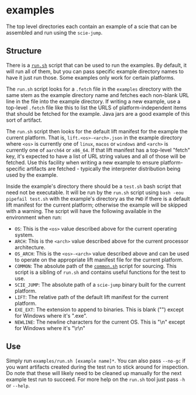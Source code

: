 # examples

The top level directories each contain an example of a scie that can be assembled and run using the
`scie-jump`.

## Structure

There is a [`run.sh`](run.sh) script that can be used to run the examples. By default, it will run
all of them, but you can pass specific example directory names to have it just run those. Some
examples only work for certain platforms.

The `run.sh` script looks for a `.fetch` file in the `examples` directory with the same stem as the
example directory name and fetches each non-blank URL line in the file into the example directory.
If writing a new example, use a  top-level `.fetch` file like this to list the URLS of
platform-independent items that should be fetched for the example. Java jars are a good example of
this sort of artifact.

The `run.sh` script then looks for the default lift manifest for the example the current platform.
That is, `lift.<os>-<arch>.json` in the example directory where `<os>` is currently one of `linux`,
`macos` or `windows` and `<arch>` is currently one of `aarch64` or `x86_64`. If that lift manifest
has a top-level "fetch" key, it's expected to have a list of URL string values and all of those will
be fetched. Use this facility when writing a new example to ensure platform-specific artifacts are
fetched - typically the interpreter distribution being used by the example.

Inside the example's directory there should be a `test.sh` bash script that need not be executable.
It will be run by the `run.sh` script using `bash -eou pipefail test.sh` with the example's
directory as the `PWD` if there is a default lift manifest for the current platform; otherwise the
example will be skipped with a warning. The script will have the following available in the
environment when run:

+ `OS`: This is the `<os>` value described above for the current operating system.
+ `ARCH`: This is the `<arch>` value described above for the current processor architecture.
+ `OS_ARCH`: This is the `<os>-<arch>` value described above and can be used to operate on the
  appropriate lift manifest file for the current platform.
+ `COMMON`: The absolute path of the [`common.sh`](common.sh) script for sourcing. This script is a
  sibling of `run.sh` and contains useful functions for the test to use.
+ `SCIE_JUMP`: The absolute path of a `scie-jump` binary built for the current platform.
+ `LIFT`: The relative path of the default lift manifest for the current platform.
+ `EXE_EXT`: The extension to append to binaries. This is blank ("") except for Windows where it's
             ".exe".
+ `NEWLINE`: The newline characters for the current OS. This is "\n" except for Windows where it's
             "\r\n"

## Use

Simply run `examples/run.sh [example name]*`. You can also pass `--no-gc` if you want artifacts
created during the test run to stick around for inspection. Do note that these will likely need to
be cleaned up manually for the next example test run to succeed. For more help on the `run.sh` tool
just pass `-h` or `--help`.
